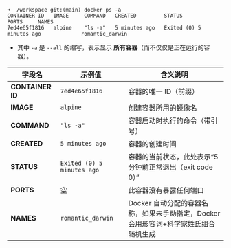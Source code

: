 ```
➜  /workspace git:(main) docker ps -a
CONTAINER ID   IMAGE     COMMAND   CREATED         STATUS                     PORTS     NAMES
7ed4e65f1816   alpine    "ls -a"   5 minutes ago   Exited (0) 5 minutes ago             romantic_darwin
```
- 其中 `-a` 是 `--all` 的缩写，表示显示 **所有容器**（而不仅仅是正在运行的容器）。

| 字段名              | 示例值                        | 含义说明                                              |
| ---------------- | -------------------------- | ------------------------------------------------- |
| **CONTAINER ID** | `7ed4e65f1816`             | 容器的唯一 ID（前缀）                                      |
| **IMAGE**        | `alpine`                   | 创建容器所用的镜像名                                        |
| **COMMAND**      | `"ls -a"`                  | 容器启动时执行的命令（带引号）                                   |
| **CREATED**      | `5 minutes ago`            | 容器的创建时间                                           |
| **STATUS**       | `Exited (0) 5 minutes ago` | 容器的当前状态，此处表示“5 分钟前正常退出（exit code 0）”              |
| **PORTS**        | 空                          | 此容器没有暴露任何端口                                       |
| **NAMES**        | `romantic_darwin`          | Docker 自动分配的容器名称，如果未手动指定，Docker 会用形容词+科学家姓氏组合随机生成 |
